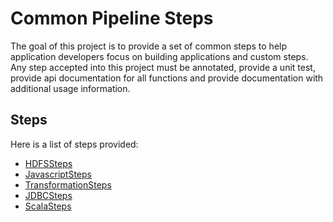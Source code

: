 # Common Pipeline Steps
The goal of this project is to provide a set of common steps to help application developers focus on building applications
and custom steps. Any step accepted into this project must be annotated, provide a unit test,
provide api documentation for all functions and provide documentation with additional usage information.

## Steps
Here is a list of steps provided:

* [HDFSSteps](docs/hdfssteps.md)
* [JavascriptSteps](docs/javascriptsteps.md)
* [TransformationSteps](docs/transformationsteps.md)
* [JDBCSteps](docs/jdbcsteps.md)
* [ScalaSteps](docs/scalascriptsteps.md)
